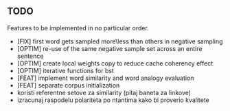 ## TODO

Features to be implemented in no particular order.

* [FIX] first word gets sampled more\less than others in negative sampling
* [OPTIM] re-use of the same negative sample set across an entire sentence
* [OPTIM] create local weights copy to reduce cache coherency effect
* [OPTIM] iterative functions for bst
* [FEAT] implement word similarity and word analogy evaluation
* [FEAT] separate corpus initialization
* koristi referentne setove za similarity (pitaj baneta za linkove)
* izracunaj raspodelu polariteta po ntantima kako bi proverio kvalitete

